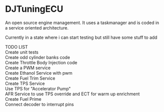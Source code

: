 # DJTuningECU

An open source engine management. It uses a taskmanager and is coded in a service oriented architecture.

Currently in a state where i can start testing but still have some stuff to add

TODO LIST<br>
Create unit tests<br>
Create odd cylinder banks code<br>
Create Throttle Body Injection code<br>
Create a PWM service<br>
Create Ethanol Service with pwm<br>
Create Fuel Trim Service<br>
Create TPS Service<br>
Use TPS for "Accelerator Pump"<br>
AFR Service to use TPS override and ECT for warm up enrichment<br>
Create Fuel Prime<br>
Connect decoder to interrupt pins
